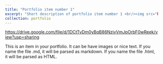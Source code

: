 ```yaml
---
title: "Portfolio item number 1"
excerpt: "Short description of portfolio item number 1 <br/><img src="https://drive.google.com/file/d/1J5LCUCB5062sXpxw6L2tBbuAettsncZD/view?usp=sharing">"
collection: portfolio
---
```


https://drive.google.com/file/d/1DCtTvDm0yBqB86NzjvVmJpOrbF0wReek/view?usp=sharing

This is an item in your portfolio. It can be have images or nice text. If you name the file .md, it will be parsed as markdown. If you name the file .html, it will be parsed as HTML. 
